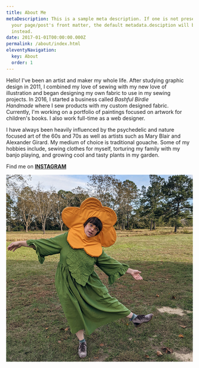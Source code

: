```yaml
---
title: About Me
metaDescription: This is a sample meta description. If one is not present in
  your page/post's front matter, the default metadata.desciption will be used
  instead.
date: 2017-01-01T00:00:00.000Z
permalink: /about/index.html
eleventyNavigation:
  key: About
  order: 1
---
```

Hello! I've been an artist and maker my whole life. After studying graphic design in 2011, I combined my love of sewing with my new love of illustration and began designing my own fabric to use in my sewing projects. In 2016, I started a business called *Bashful Birdie Handmade* where I sew products with my custom designed fabric. Currently, I'm working on a portfolio of paintings focused on artwork for children's books. I also work full-time as a web designer.

I have always been heavily influenced by the psychedelic and nature focused art of the 60s and 70s as well as artists such as Mary Blair and Alexander Girard. My medium of choice is traditional gouache. Some of my hobbies include, sewing clothes for myself, torturing my family with my banjo playing, and growing cool and tasty plants in my garden.

Find me on **[INSTAGRAM](https://www.instagram.com/bashfulbirdie/)**

![lisa being a silly flower](/static/img/pxl_20201031_210821867.mp.jpg)